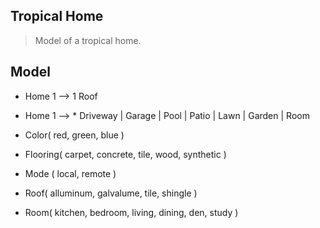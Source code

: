 Tropical Home
-------------
>Model of a tropical home.

Model
-----
* Home 1 --> 1 Roof
* Home 1 --> * Driveway | Garage | Pool | Patio | Lawn | Garden | Room

* Color( red, green, blue )
* Flooring( carpet, concrete, tile, wood, synthetic )
* Mode ( local, remote )
* Roof( alluminum, galvalume, tile, shingle )
* Room( kitchen, bedroom, living, dining, den, study )